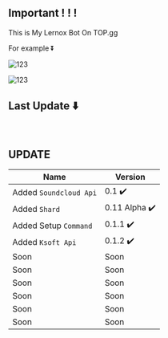 ## Important ! ! !
This is My Lernox Bot On TOP.gg

For example ⏬

![123](https://media.discordapp.net/attachments/898078923747901500/903472730337341460/unknown.png?width=698&height=480)

![123](https://media.discordapp.net/attachments/898078923747901500/903164058696552478/unknown.png?width=386&height=255)

## Last Update ⬇️

<br />

## UPDATE
|  Name              |      Version                              |
| -------------      | ----------------------------------------- |
| Added `Soundcloud Api`          | 0.1 ✔️                       |
| Added `Shard`      | 0.11 Alpha ✔️   |
| Added Setup `Command`            | 0.1.1 ✔️              |
| Added `Ksoft Api`       | 0.1.2 ✔️            |
| Soon            | Soon        |
| Soon               | Soon                 |
| Soon             | Soon                     |
| Soon             | Soon                 |
| Soon            | Soon              |
| Soon            | Soon        |


<br />
